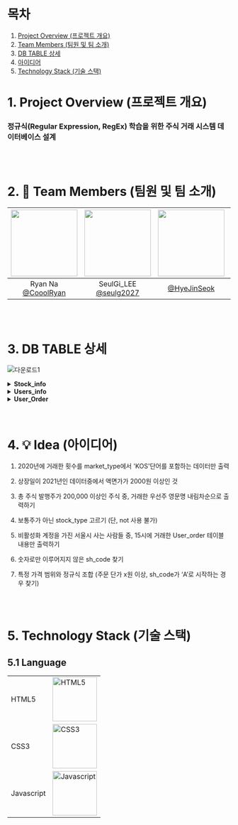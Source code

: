 # 목차
1. [Project Overview (프로젝트 개요)](#1-project-overview-프로젝트-개요)
2. [Team Members (팀원 및 팀 소개)](#2-팀원-및-팀-소개)
3. [DB TABLE 상세](#3-db-table-상세)
4. [아이디어](#4-아이디어)
5. [Technology Stack (기술 스택)](#5-technology-stack-기술-스택)

# 1. Project Overview (프로젝트 개요)

### 정규식(Regular Expression, RegEx) 학습을 위한 주식 거래 시스템 데이터베이스 설계

<br/>
<br/>

# 2. 👫 Team Members (팀원 및 팀 소개)

|<img src="https://avatars.githubusercontent.com/u/74342019?v=4" width="150" height="150"/>|<img src="https://avatars.githubusercontent.com/u/55776421?v=4" width="150" height="150"/>|<img src="https://avatars.githubusercontent.com/u/127267532?v=4" width="150" height="150"/>|<img src="https://avatars.githubusercontent.com/u/71498489?v=4" width="150" height="150"/>|
|:-:|:-:|:-:|:-:|
|Ryan Na<br/>[@CooolRyan](https://github.com/CooolRyan)|SeulGi_LEE<br/>[@seulg2027](https://github.com/seulg2027)|[@HyeJinSeok](https://github.com/HyeJinSeok)|HanJH<br/>[@letsgojh0810](https://github.com/letsgojh0810)|


<br/>
<br/>


# 3. DB TABLE 상세
![다운로드1](https://github.com/user-attachments/assets/108da9f8-1e33-4844-a053-44aecf126cab)

<details>
<summary><b>Stock_info</b></summary>

```sql
CREATE TABLE Stock_info (
    sh_code VARCHAR(10) NOT NULL, -- 단축코드 (Primary Key)
    kf_name VARCHAR(50) NOT NULL, -- 한글 종목약명
    eng_name VARCHAR(50),         -- 영문 종목명
    listing_date DATETIME,        -- 상장일
    market_type VARCHAR(20),      -- 시장구분
    finance_type VARCHAR(20),     -- 증권구분
    stock_group VARCHAR(20),      -- 소속부
    stock_type VARCHAR(10),       -- 주식종류
    face_value VARCHAR(10),       -- 액면가
    num_of_stock BIGINT,          -- 상장주식수
    PRIMARY KEY (sh_code)         -- Primary Key 정의
);
```

</details> 

<details>
<summary><b>Users_info</b></summary>

```sql
CREATE TABLE Users_info (
    user_id INT PRIMARY KEY,                       -- 고유 사용자 ID
    username VARCHAR(50) NOT NULL,                 -- 사용자 이름 (닉네임 등)
    password VARCHAR(255) NOT NULL,                -- 비밀번호 (암호화된 상태로 저장)
    email VARCHAR(100) NOT NULL UNIQUE,            -- 이메일 (유일성 보장)
    phone_number VARCHAR(20),                      -- 전화번호
    account_id VARCHAR(100),                       -- 계좌 정보 ID
    date_of_birth DATE,                            -- 생년월일
    address TEXT,                                  -- 주소
    created_at TIMESTAMP DEFAULT CURRENT_TIMESTAMP, -- 계정 생성일
    updated_at TIMESTAMP DEFAULT CURRENT_TIMESTAMP ON UPDATE CURRENT_TIMESTAMP, -- 최근 수정일
    is_active BOOLEAN DEFAULT TRUE                 -- 계정 활성화 여부
);
```

</details> 

<details>
<summary><b>User_Order</b></summary>

```sql
CREATE TABLE User_Order (
    order_id INT PRIMARY KEY AUTO_INCREMENT,         -- 고유 주문 ID
    user_id INT NOT NULL,                            -- 사용자 ID (Users 테이블과 연관)
    sh_code VARCHAR(20) NOT NULL,                   -- 주식 단축코드 (주식 데이터와 연관)
    order_type ENUM('BUY', 'SELL') NOT NULL,         -- 주문 유형 (매수/매도)
    order_quantity INT NOT NULL,                    -- 주문 수량
    order_price INT NOT NULL,                       -- 주문 단가
    order_date TIMESTAMP DEFAULT CURRENT_TIMESTAMP, -- 주문 일시
    total_value AS (order_quantity * order_price),  -- 총 주문 금액 (계산 필드)
    FOREIGN KEY (user_id) REFERENCES Users(user_id), -- 사용자 테이블과 연관
    FOREIGN KEY (standard_code) REFERENCES Stocks(standard_code) -- 주식 데이터와 연관
);
```

</details>


<br/>
<br/>

# 4. 💡 Idea (아이디어)

1. 2020년에 거래한 횟수를 market_type에서 'KOS'단어를 포함하는 데이터만 출력

2. 상장일이 2021년인 데이터중에서 액면가가 2000원 이상인 것

3. 총 주식 발행주가 200,000 이상인 주식 중, 거래한 우선주 영문명 내림차순으로 출력하기

4. 보통주가 아닌 stock_type 고르기 (단, not 사용 불가)

5. 비활성화 계정을 가진 서울시 사는 사람들 중, 15시에 거래한 User_order 테이블 내용만 출력하기

6. 숫자로만 이루어지지 않은 sh_code 찾기

7. 특정 가격 범위와 정규식 조합 (주문 단가 x원 이상, sh_code가 ‘A’로 시작하는 경우 찾기)

<br/>
<br/>

# 5. Technology Stack (기술 스택)
## 5.1 Language
|  |  |
|-----------------|-----------------|
| HTML5    |<img src="https://github.com/user-attachments/assets/2e122e74-a28b-4ce7-aff6-382959216d31" alt="HTML5" width="100">| 
| CSS3    |   <img src="https://github.com/user-attachments/assets/c531b03d-55a3-40bf-9195-9ff8c4688f13" alt="CSS3" width="100">|
| Javascript    |  <img src="https://github.com/user-attachments/assets/4a7d7074-8c71-48b4-8652-7431477669d1" alt="Javascript" width="100"> | 

<br/>
